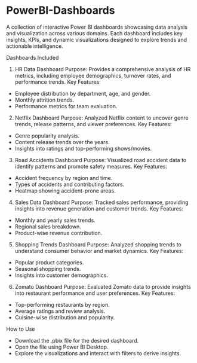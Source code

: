 # PowerBI-Dashboards
A collection of interactive Power BI dashboards showcasing data analysis and visualization across various domains. Each dashboard includes key insights, KPIs, and dynamic visualizations designed to explore trends and actionable intelligence.

Dashboards Included
1. HR Data Dashboard
Purpose: Provides a comprehensive analysis of HR metrics, including employee demographics, turnover rates, and performance trends.
Key Features:
- Employee distribution by department, age, and gender.
- Monthly attrition trends.
- Performance metrics for team evaluation.

2. Netflix Dashboard
Purpose: Analyzed Netflix content to uncover genre trends, release patterns, and viewer preferences.
Key Features:
- Genre popularity analysis.
- Content release trends over the years.
- Insights into ratings and top-performing shows/movies.

3. Road Accidents Dashboard
Purpose: Visualized road accident data to identify patterns and promote safety measures.
Key Features:
- Accident frequency by region and time.
- Types of accidents and contributing factors.
- Heatmap showing accident-prone areas.

4. Sales Data Dashboard
Purpose: Tracked sales performance, providing insights into revenue generation and customer trends.
Key Features:
- Monthly and yearly sales trends.
- Regional sales breakdown.
- Product-wise revenue contribution.

5. Shopping Trends Dashboard
Purpose: Analyzed shopping trends to understand consumer behavior and market dynamics.
Key Features:
- Popular product categories.
- Seasonal shopping trends.
- Insights into customer demographics.

6. Zomato Dashboard
Purpose: Evaluated Zomato data to provide insights into restaurant performance and user preferences.
Key Features:
- Top-performing restaurants by region.
- Average ratings and review analysis.
- Cuisine-wise distribution and popularity.


How to Use
- Download the .pbix file for the desired dashboard.
- Open the file using Power BI Desktop.
- Explore the visualizations and interact with filters to derive insights.
